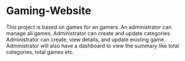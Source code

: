 # Gaming-Website
This project is based on games for an gamers. An administrator can manage all games. Administrator can create and update categories. Administrator can create, view details, and update existing game. Administrator will also have a dashboard to view the summary like total categories, total games etc.
